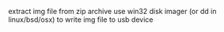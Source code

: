 extract img file from zip archive
use win32 disk imager (or dd in linux/bsd/osx) to write img file to usb device
